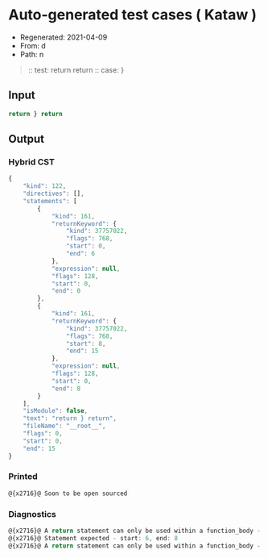 # Auto-generated test cases ( Kataw )
- Regenerated: 2021-04-09
- From: d
- Path: n
> :: test: return return
> :: case: }
## Input

`````js
return } return
`````

## Output

### Hybrid CST

```javascript
{
    "kind": 122,
    "directives": [],
    "statements": [
        {
            "kind": 161,
            "returnKeyword": {
                "kind": 37757022,
                "flags": 768,
                "start": 0,
                "end": 6
            },
            "expression": null,
            "flags": 128,
            "start": 0,
            "end": 0
        },
        {
            "kind": 161,
            "returnKeyword": {
                "kind": 37757022,
                "flags": 768,
                "start": 8,
                "end": 15
            },
            "expression": null,
            "flags": 128,
            "start": 0,
            "end": 8
        }
    ],
    "isModule": false,
    "text": "return } return",
    "fileName": "__root__",
    "flags": 0,
    "start": 0,
    "end": 15
}
```

### Printed

```javascript
@{x2716}@ Soon to be open sourced
```

### Diagnostics

```javascript
@{x2716}@ A return statement can only be used within a function_body - start: 0, end: 6
@{x2716}@ Statement expected - start: 6, end: 8
@{x2716}@ A return statement can only be used within a function_body - start: 8, end: 15

```

